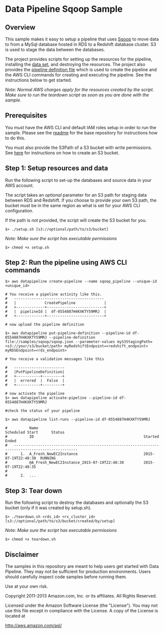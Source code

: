# Data Pipeline Sqoop Sample

## Overview

This sample makes it easy to setup a pipeline that uses [Sqoop](http://sqoop.apache.org/) to move data to from a MySql database hosted in RDS to a Redshift database cluster. S3 is used to stage the data between the databases.

The project provides scripts for setting up the resources for the pipeline, installing the [data set](http://aws.amazon.com/datasets/6468931156960467), and destroying the resources. The project also provides the [pipeline definition file](http://docs.aws.amazon.com/datapipeline/latest/DeveloperGuide/dp-writing-pipeline-definition.html) which is used to create the pipeline and the AWS CLI commands for creating and executing the pipeline. See the instructions below to get started.

*Note: Normal AWS charges apply for the resources created by the script. Make sure to run the teardown script as soon as you are done with the sample.*

## Prerequisites

You must have the AWS CLI and default IAM roles setup in order to run the sample. Please see the [readme](https://github.com/awslabs/data-pipeline-samples) for the base repository for instructions how to do this.

You must also provide the S3Path of a S3 bucket with write permissions. See [here](http://docs.aws.amazon.com/AmazonS3/latest/UG/CreatingaBucket.html) for instructions on how to create an S3 bucket.

## Step 1: Setup resources and data

Run the following script to set-up the databases and source data in your AWS account.

The script takes an *optional* parameter for an S3 path for staging data between RDS and Redshift. If you choose to provide your own S3 path, the bucket must be in the same region as what is set for your AWS CLI configuration.

If the path is not provided, the script will create the S3 bucket for you.
```
$> ./setup.sh [s3://optional/path/to/s3/bucket]
```
*Note: Make sure the script has executable permissions*

```
$> chmod +x setup.sh
```

## Step 2: Run the pipeline using AWS CLI commands

  ```
  $> aws datapipeline create-pipeline --name sqoop_pipeline --unique-id <unique_id>

  # You receive a pipeline activity like this. 
  #   -----------------------------------------
  #   |             CreatePipeline             |
  #   +-------------+--------------------------+
  #   |  pipelineId |  df-0554887H4KXKTY59MRJ  |
  #   +-------------+--------------------------+

  # now upload the pipeline definition 

  $> aws datapipeline put-pipeline-definition --pipeline-id df-0554887H4KXKTY59MRJ --pipeline-definition file://samples/sqoop/sqoop.json --parameter-values myS3StagingPath=<s3://your/s3/bucket/path> myRedshiftEndpoint=<redshift_endpoint> myRDSEndpoint=<rds_endpoint>

  # You receive a validation messages like this

  #   ----------------------- 
  #   |PutPipelineDefinition|
  #   +-----------+---------+
  #   |  errored  |  False  |
  #   +-----------+---------+

  # now activate the pipeline
  $> aws datapipeline activate-pipeline --pipeline-id df-0554887H4KXKTY59MRJ

  #check the status of your pipeline 

  $> aws datapipeline list-runs --pipeline-id df-0554887H4KXKTY59MRJ

  #          Name                                                Scheduled Start      Status
  #          ID                                                  Started              Ended
  #   ---------------------------------------------------------------------------------------------------
  #      1.  A_Fresh_NewEC2Instance                              2015-07-19T22:48:30  RUNNING
  #          @A_Fresh_NewEC2Instance_2015-07-19T22:48:30         2015-07-19T22:48:35
  #   
  #      2.  ...

```

## Step 3: Tear down 

Run the following script to destroy the databases and optionally the S3 bucket (only if it was created by setup.sh).

```
$> ./teardown.sh <rds_id> <rs_cluster_id> [s3://optional/path/to/s3/bucket/created/by/setup]
```

*Note: Make sure the script has executable permissions*

```
$> chmod +x teardown.sh
```

## Disclaimer

The samples in this repository are meant to help users get started with Data Pipeline. They may not be sufficient for production environments. Users should carefully inspect code samples before running them.

Use at your own risk.

Copyright 2011-2013 Amazon.com, Inc. or its affiliates. All Rights Reserved.

Licensed under the Amazon Software License (the "License"). You may not use this file except in compliance with the License. A copy of the License is located at

http://aws.amazon.com/asl/
